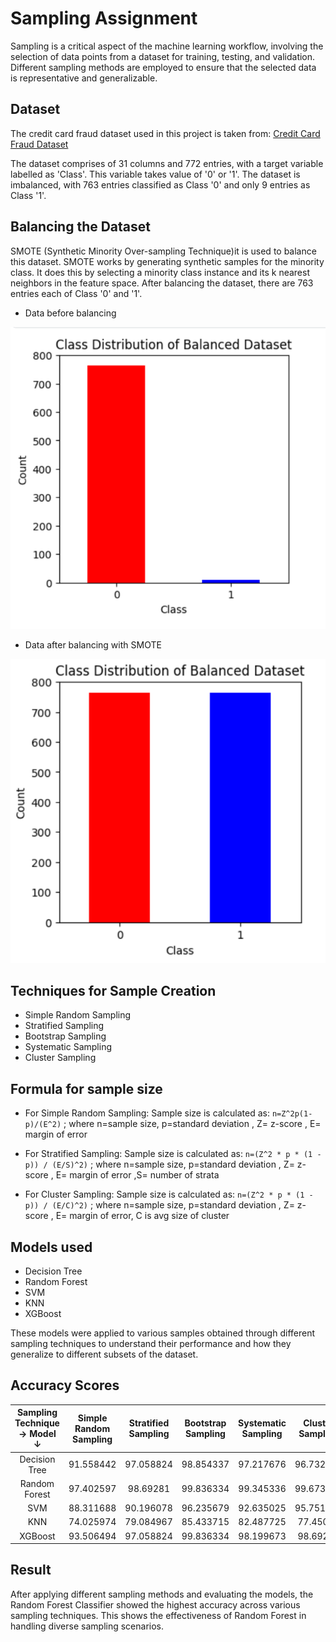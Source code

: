 # Sampling Assignment
Sampling is a critical aspect of the machine learning workflow, involving the selection of data points from a dataset for training, testing, and validation. Different sampling methods are employed to ensure that the selected data is representative and generalizable.

## Dataset
The credit card fraud dataset used in this project is taken from:
[Credit Card Fraud Dataset](https://github.com/AnjulaMehto/Sampling_Assignment/blob/main/Creditcard_data.csv)

The dataset comprises of 31 columns and 772 entries, with a target variable labelled as 'Class'. This variable takes value of '0' or '1'. The dataset is imbalanced, with 763 entries classified as Class '0' and only 9 entries as Class '1'.

## Balancing the Dataset
SMOTE (Synthetic Minority Over-sampling Technique)it is used to balance this dataset. SMOTE works by generating synthetic samples for the minority class. It does this by selecting a minority class instance and its k nearest neighbors in the feature space. After balancing the dataset, there are 763 entries each of Class '0' and '1'.

- Data before balancing
  
![balanced_data](Sampling/images/unbalanced.png)

- Data after balancing with SMOTE
  
![balanced_data](Sampling/images/balanced.png)

## Techniques for Sample Creation
- Simple Random Sampling 
- Stratified Sampling
- Bootstrap Sampling
- Systematic Sampling
- Cluster Sampling

## Formula for sample size
- For Simple Random Sampling: Sample size is calculated as: `n=Z^2p(1-p)/(E^2)` ; where n=sample size, p=standard deviation , Z= z-score , E= margin of error

- For Stratified Sampling: Sample size is calculated as: `n=(Z^2 * p * (1 - p)) / (E/S)^2)` ; where n=sample size, p=standard deviation , Z= z-score , E= margin of error ,S= number of strata

- For Cluster Sampling: Sample size is calculated as: `n=(Z^2 * p * (1 - p)) / (E/C)^2)` ; where n=sample size, p=standard deviation , Z= z-score , E= margin of error, C is avg size of cluster

## Models used
- Decision Tree
- Random Forest
- SVM
- KNN
- XGBoost

These models were applied to various samples obtained through different sampling techniques to understand their performance and how they generalize to different subsets of the dataset.

## Accuracy Scores
| Sampling Technique ->    Model ↓ |	Simple Random Sampling |	Stratified Sampling |	Bootstrap Sampling |	Systematic Sampling |	Cluster Sampling |
| :---: | :---: | :---: | :---: | :---: | :---: |
| Decision Tree |	91.558442 |	97.058824 |	98.854337 |	97.217676 |	96.732026 |
| Random Forest |	97.402597 |	98.69281 |	99.836334 |	99.345336 |	99.673203 |
| SVM |	88.311688 |	90.196078 |	96.235679 |	92.635025 |	95.751634 |
| KNN |	74.025974 |	79.084967 |	85.433715 |	82.487725 |	77.45098 |
| XGBoost |	93.506494 |	97.058824 |	99.836334 |	98.199673 |	98.69281 |

## Result
After applying different sampling methods and evaluating the models, the Random Forest Classifier showed the highest accuracy across various sampling techniques. This shows the effectiveness of Random Forest in handling diverse sampling scenarios.


